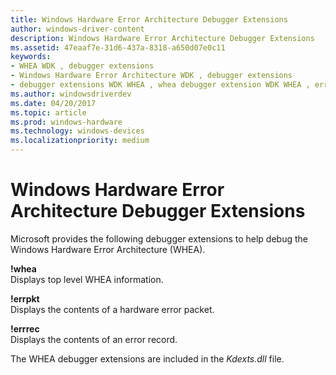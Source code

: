 ```yaml
---
title: Windows Hardware Error Architecture Debugger Extensions
author: windows-driver-content
description: Windows Hardware Error Architecture Debugger Extensions
ms.assetid: 47eaaf7e-31d6-437a-8318-a650d07e0c11
keywords:
- WHEA WDK , debugger extensions
- Windows Hardware Error Architecture WDK , debugger extensions
- debugger extensions WDK WHEA , whea debugger extension WDK WHEA , errpkt debugger extension WDK WHEA , errrec debugger extension WDK WHEA
ms.author: windowsdriverdev
ms.date: 04/20/2017
ms.topic: article
ms.prod: windows-hardware
ms.technology: windows-devices
ms.localizationpriority: medium
---
```


# Windows Hardware Error Architecture Debugger Extensions


Microsoft provides the following debugger extensions to help debug the Windows Hardware Error Architecture (WHEA).

<a href="" id="-whea"></a>**!whea**  
Displays top level WHEA information.

<a href="" id="-errpkt"></a>**!errpkt**  
Displays the contents of a hardware error packet.

<a href="" id="-errrec"></a>**!errrec**  
Displays the contents of an error record.

The WHEA debugger extensions are included in the *Kdexts.dll* file.

 

 




